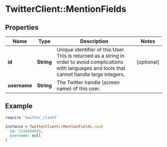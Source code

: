# TwitterClient::MentionFields

## Properties

| Name | Type | Description | Notes |
| ---- | ---- | ----------- | ----- |
| **id** | **String** | Unique identifier of this User. This is returned as a string in order to avoid complications with languages and tools that cannot handle large integers. | [optional] |
| **username** | **String** | The Twitter handle (screen name) of this user. |  |

## Example

```ruby
require 'twitter_client'

instance = TwitterClient::MentionFields.new(
  id: 2244994945,
  username: null
)
```

